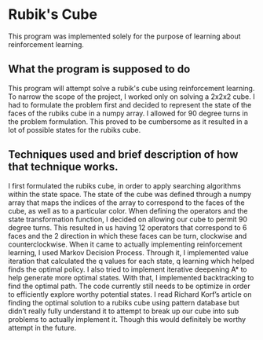 # Rubik's Cube

This program was implemented solely for the purpose of learning about reinforcement learning. 

## What the program is supposed to do

This program will attempt solve a rubik's cube using reinforcement learning. To narrow the scope of the project, I worked only on solving a 2x2x2 cube. I had to formulate the problem first and decided to represent the state of the faces of the rubiks cube in a numpy array. I allowed for 90 degree turns in the problem formulation. This proved to be cumbersome as it resulted in a lot of possible states for the rubiks cube.

## Techniques used and brief description of how that technique works. 

I first formulated the rubiks cube, in order to apply searching algorithms within the state space. The state of the cube was defined through a numpy array that maps the indices of the array to correspond to the faces of the cube, as well as to a particular color. When defining the operators and the state transformation function, I decided on allowing our cube to permit 90 degree turns. This resulted in us having 12 operators that correspond to 6 faces and the 2 direction in which these faces can be turn, clockwise and counterclockwise. When it came to actually implementing reinforcement learning, I used Markov Decision Process. Through it, I implemented value iteration that calculated the q values for each state, q learning which helped finds the optimal policy. I also tried to implement iterative deepening A* to help generate more optimal states. With that, I implemented backtracking to find the optimal path. The code currently still needs to be optimize in order to efficiently explore worthy potential states. I read Richard Korf’s article on finding the optimal solution to a rubiks cube using pattern database but didn’t really fully understand it to attempt to break up our cube into sub problems to actually implement it. Though this would definitely be worthy attempt in the future.



